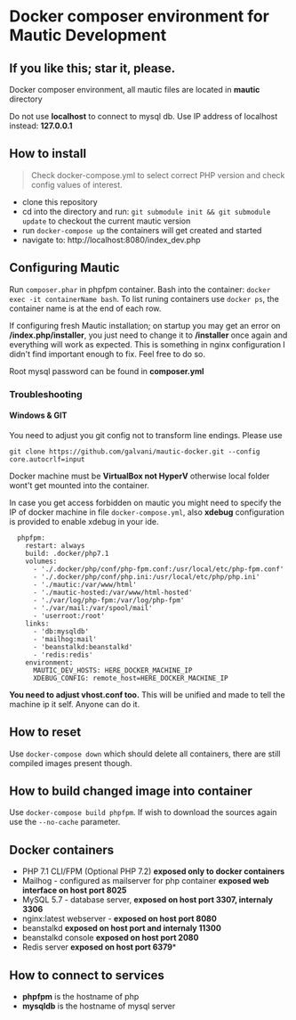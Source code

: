 # Docker composer environment for Mautic Development

## If  you like this; star it, please.

Docker composer environment, all mautic files are located in **mautic** directory

Do not use **localhost** to connect to mysql db. Use IP address of localhost instead: **127.0.0.1**

## How to install

 > Check docker-compose.yml to select correct PHP version and check config values of interest.

 * clone this repository
 * cd into the directory and run: ```git submodule init && git submodule update``` to checkout the current mautic version
 * run ```docker-compose up``` the containers will get created and started
 * navigate to: http://localhost:8080/index_dev.php

## Configuring Mautic

Run ```composer.phar``` in phpfpm container. Bash into the container: ```docker exec -it containerName bash```. To list runing containers use ```docker ps```, the container name is at the end of each row.

If configuring fresh Mautic installation; on startup you may get an error on **/index.php/installer**, you just need to change it to **/installer** once again and everything will work as expected. This is something in nginx configuration I didn't find important enough to fix. Feel free to do so.

Root mysql password can be found in **composer.yml**

### Troubleshooting

#### Windows & GIT
You need to adjust you git config not to transform line endings. Please use

```git clone https://github.com/galvani/mautic-docker.git --config core.autocrlf=input```


Docker machine must be **VirtualBox not HyperV** otherwise local folder wont't get mounted into the container.

In case you get access forbidden on mautic you might need to specify the IP of docker machine in file ```docker-compose.yml```, also **xdebug** configuration is provided to enable xdebug in your ide.

```
  phpfpm:
    restart: always
    build: .docker/php7.1
    volumes:
      - './.docker/php/conf/php-fpm.conf:/usr/local/etc/php-fpm.conf'
      - './.docker/php/conf/php.ini:/usr/local/etc/php/php.ini'
      - './mautic:/var/www/html'
      - './mautic-hosted:/var/www/html-hosted'
      - './var/log/php-fpm:/var/log/php-fpm'
      - './var/mail:/var/spool/mail'
      - 'userroot:/root'
    links:
      - 'db:mysqldb'
      - 'mailhog:mail'
      - 'beanstalkd:beanstalkd'
      - 'redis:redis'
    environment:
      MAUTIC_DEV_HOSTS: HERE_DOCKER_MACHINE_IP
      XDEBUG_CONFIG: remote_host=HERE_DOCKER_MACHINE_IP
```

**You need to adjust vhost.conf too.** This will be unified and made to tell the machine ip it self. Anyone can do it.

## How to reset

Use ```docker-compose down``` which should delete all containers, there are still compiled images present though.

## How to build changed image into container

Use ```docker-compose build phpfpm```. If wish to download the sources again use the ```--no-cache``` parameter.

## Docker containers

* PHP 7.1 CLI/FPM (Optional PHP 7.2) **exposed only to docker containers**
* Mailhog - configured as mailserver for php container **exposed web interface on host port 8025**
* MySQL 5.7 - database server, **exposed on host port 3307, internaly 3306**
* nginx:latest webserver - **exposed on host port 8080**
* beanstalkd **exposed on host port and internaly 11300**
* beanstalkd console **exposed on host port 2080**
* Redis server **exposed on host port 6379***

## How to connect to services

 * **phpfpm** is the hostname of php
 * **mysqldb** is the hostname of mysql server
 
 
